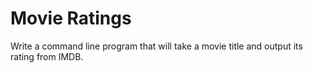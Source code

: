 # Movie Ratings

Write a command line program that will take a movie title and output its rating from IMDB.
